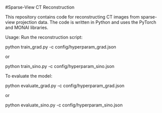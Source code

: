 #Sparse-View CT Reconstruction

This repository contains code for reconstructing CT images from sparse-view projection data. The code is written in Python and uses the PyTorch and MONAI libraries.

Usage:
Run the reconstruction script:

python train_grad.py -c config/hyperparam_grad.json

or 

python train_sino.py -c config/hyperparam_sino.json

To evaluate the model: 

python evaluate_grad.py -c config/hyperparam_grad.json

or 

python evaluate_sino.py -c config/hyperparam_sino.json
